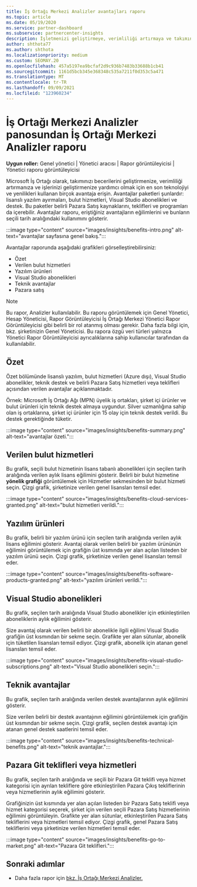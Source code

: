 ```yaml
---
title: İş Ortağı Merkezi Analizler avantajları raporu
ms.topic: article
ms.date: 05/19/2020
ms.service: partner-dashboard
ms.subservice: partnercenter-insights
description: İşletmenizi geliştirmeye, verimliliği artırmaya ve takımınıza yardımcı olmak için size verilen Microsoft İş Ortağı avantajlarının türlerini görme.
author: shthota77
ms.author: shthota
ms.localizationpriority: medium
ms.custom: SEOMAY.20
ms.openlocfilehash: 457a5197ea9bcfaf2d9c936b7483b33688b1cb41
ms.sourcegitcommit: 1161d5bcb345e368348c535a7211f0d353c5a471
ms.translationtype: MT
ms.contentlocale: tr-TR
ms.lasthandoff: 09/09/2021
ms.locfileid: "123960234"
---
```

# <a name="benefits-report-available-from-the-partner-center-insights-dashboard"></a>İş Ortağı Merkezi Analizler panosundan İş Ortağı Merkezi Analizler raporu

**Uygun roller:** Genel yönetici | Yönetici aracısı | Rapor görüntüleyicisi | Yönetici raporu görüntüleyicisi

Microsoft İş Ortağı olarak, takımınızı becerilerini geliştirmenize, verimliliği artırmanıza ve işlerinizi geliştirmenize yardımcı olmak için en son teknolojiyi ve yenilikleri kullanan birçok avantaja erişin. Avantajlar paketleri şunlardır: lisanslı yazılım ayırmaları, bulut hizmetleri, Visual Studio abonelikleri ve destek. Bu paketler belirli Pazara Satış kaynaklarını, teklifleri ve programları da içerebilir. Avantajlar raporu, eriştiğiniz avantajların eğilimlerini ve bunların seçili tarih aralığındaki kullanımını gösterir.

:::image type="content" source="images/insights/benefits-intro.png" alt-text="avantajlar sayfasına genel bakış.":::

Avantajlar raporunda aşağıdaki grafikleri görselleştirebilirsiniz:

- Özet
- Verilen bulut hizmetleri
- Yazılım ürünleri
- Visual Studio abonelikleri
- Teknik avantajlar
- Pazara satış

 > [!NOTE]
 > Bu rapor, Analizler kullanılabilir. Bu raporu görüntülemek için Genel Yönetici, Hesap Yöneticisi, Rapor Görüntüleyicisi İş Ortağı Merkezi Yönetici Rapor Görüntüleyicisi gibi belirli bir rol atanmış olması gerekir. Daha fazla bilgi için, bkz. şirketinizin Genel Yöneticisi. Bu rapora özgü veri türleri yalnızca Yönetici Rapor Görüntüleyicisi ayrıcalıklarına sahip kullanıcılar tarafından da kullanılabilir.

## <a name="summary"></a>Özet

Özet bölümünde lisanslı yazılım, bulut hizmetleri (Azure dışı), Visual Studio abonelikler, teknik destek ve belirli Pazara Satış hizmetleri veya teklifleri açısından verilen avantajlar açıklanmaktadır.

Örnek: Microsoft İş Ortağı Ağı (MPN) üyelik iş ortakları, şirket içi ürünler ve bulut ürünleri için teknik destek almaya uygundur. Silver uzmanlığına sahip olan iş ortaklarına, şirket içi ürünler için 15 olay için teknik destek verildi. Bu destek gerektiğinde tüketir. 

:::image type="content" source="images/insights/benefits-summary.png" alt-text="avantajlar özeti.":::

## <a name="cloud-services-granted"></a>Verilen bulut hizmetleri

Bu grafik, seçili bulut hizmetinin lisans tabanlı abonelikleri için seçilen tarih aralığında verilen aylık lisans eğilimini gösterir.
Belirli bir bulut hizmetine **yönelik grafiği** görüntülemek için Hizmetler sekmesinden bir bulut hizmeti seçin. Çizgi grafik, şirketinize verilen genel lisansları temsil eder.

:::image type="content" source="images/insights/benefits-cloud-services-granted.png" alt-text="bulut hizmetleri verildi.":::

## <a name="software-products"></a>Yazılım ürünleri

Bu grafik, belirli bir yazılım ürünü için seçilen tarih aralığında verilen aylık lisans eğilimini gösterir. Avantaj olarak verilen belirli bir yazılım ürününün eğilimini görüntülemek için grafiğin üst kısmında yer alan açılan listeden bir yazılım ürünü seçin. Çizgi grafik, şirketinize verilen genel lisansları temsil eder.

:::image type="content" source="images/insights/benefits-software-products-granted.png" alt-text="yazılım ürünleri verildi.":::

## <a name="visual-studio-subscriptions"></a>Visual Studio abonelikleri

Bu grafik, seçilen tarih aralığında Visual Studio abonelikler için etkinleştirilen aboneliklerin aylık eğilimini gösterir.

Size avantaj olarak verilen belirli bir abonelikle ilgili eğilimi Visual Studio grafiğin üst kısmından bir sekme seçin. Grafikte yer alan sütunlar, abonelik için tüketilen lisansları temsil ediyor. Çizgi grafik, abonelik için atanan genel lisansları temsil eder.

:::image type="content" source="images/insights/benefits-visual-studio-subscriptions.png" alt-text="Visual Studio abonelikleri seçin.":::

## <a name="technical-benefits"></a>Teknik avantajlar

Bu grafik, seçilen tarih aralığında verilen destek avantajlarının aylık eğilimini gösterir.

Size verilen belirli bir destek avantajının eğilimini görüntülemek için grafiğin üst kısmından bir sekme seçin. Çizgi grafik, seçilen destek avantajı için atanan genel destek saatlerini temsil eder.

:::image type="content" source="images/insights/benefits-technical-benefits.png" alt-text="teknik avantajlar.":::

## <a name="go-to-market-offers-or-services"></a>Pazara Git teklifleri veya hizmetleri

Bu grafik, seçilen tarih aralığında ve seçili bir Pazara Git teklifi veya hizmet kategorisi için ayrılan tekliflere göre etkinleştirilen Pazara Çıkış tekliflerinin veya hizmetlerinin aylık eğilimini gösterir.

Grafiğinizin üst kısmında yer alan açılan listeden bir Pazara Satış teklifi veya hizmet kategorisi seçerek, şirket için verilen seçili Pazara Satış hizmetlerinin eğilimini görüntüleyin. Grafikte yer alan sütunlar, etkinleştirilen Pazara Satış tekliflerini veya hizmetleri temsil ediyor. Çizgi grafik, genel Pazara Satış tekliflerini veya şirketinize verilen hizmetleri temsil eder.

:::image type="content" source="images/insights/benefits-go-to-market.png" alt-text="Pazara Git teklifleri.":::

## <a name="next-steps"></a>Sonraki adımlar

- Daha fazla rapor için [bkz. İş Ortağı Merkezi Analizler.](partner-center-insights.md)
